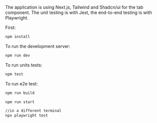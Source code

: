 The application is using Next.js, Tailwind and Shadcn/ui for the tab component. The unit testing is with Jest, the end-to-end testing is with Playwright.

First:

```bash
npm install
```

To run the development server:

```bash
npm run dev
```

To run units tests:

```bash
npm test
```

To run e2e test:

```bash
npm run build

npm run start

//in a different terminal
npx playwright test
```
